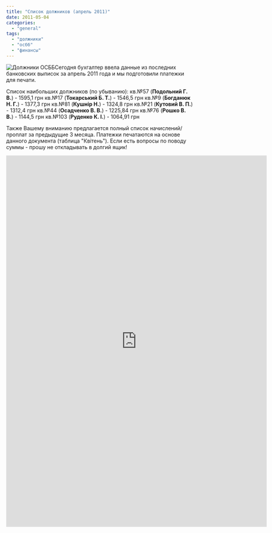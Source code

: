 ```yaml
---
title: "Список должников (апрель 2011)"
date: 2011-05-04
categories: 
  - "general"
tags: 
  - "должники"
  - "осбб"
  - "финансы"
---
```


![Должники ОСББ](http://shevchenko4a.brovary.org/wp-content/uploads/2011/05/osbb-doljniki.jpg "Должники ОСББ")Сегодня бухгалтер ввела данные из последних банковских выписок за апрель 2011 года и мы подготовили платежки для печати.

Список наибольших должников (по убыванию): кв.№57 (**Подольний Г. В.**) - 1595,1 грн кв.№17 (**Токарський Б. Т.**) - 1546,5 грн кв.№9 (**Богданюк Н. Г.**) - 1377,3 грн кв.№81 (**Кушнір Н.**) - 1324,8 грн кв.№21 (**Кутовий В. П.**) - 1312,4 грн кв.№44 (**Осадченко В. В.**) - 1225,84 грн кв.№76 (**Рошко В. В.**) - 1144,5 грн кв.№103 (**Руденко К. І.**) - 1064,91 грн

Также Вашему вниманию предлагается полный список начислений/проплат за <!--more-->предыдущие 3 месяца. Платежки печатаются на основе данного документа (таблица "Квітень"). Если есть вопросы по поводу суммы - прошу не откладывать в долгий ящик!

<iframe width="700" height="1000" frameborder="0" src="https://spreadsheets.google.com/spreadsheet/pub?hl=en_GB&amp;hl=en_GB&amp;key=0AhE2NQlPHqm_dHlyU0RGZnRmVVlDSmE3RUxISndkU3c&amp;single=true&amp;gid=0&amp;output=html&amp;widget=true"></iframe>
